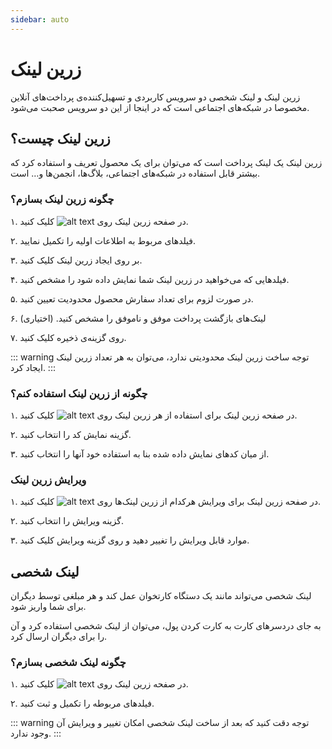 ```yaml
---
sidebar: auto
---
```


# زرین لینک

زرین لینک و لینک شخصی دو سرویس کاربردی و تسهیل‌کننده‌ی پرداخت‌های آنلاین مخصوصا در شبکه‌های اجتماعی است که در اینجا از این دو سرویس صحبت می‌شود.

## زرین لینک چیست؟

زرین لینک یک لینک پرداخت است که می‌توان برای یک محصول تعریف و استفاده کرد که بیشتر قابل استفاده در شبکه‌های اجتماعی، بلاگ‌ها، انجمن‌ها و… است.

### چگونه زرین لینک بسازم؟

۱. در صفحه زرین لینک روی ![alt text](/easypay/01.png) کلیک کنید.

۲. فیلدهای مربوط به اطلاعات اولیه را تکمیل نمایید.

۳. بر روی ایجاد زرین لینک کلیک کنید.

۴. فیلدهایی که می‌خواهید در زرین لینک شما نمایش داده شود را مشخص کنید.

۵. در صورت لزوم برای تعداد سفارش محصول محدودیت تعیین کنید.

۶. لینک‌های بازگشت پرداخت موفق و ناموفق را مشخص کنید. (اختیاری)

۷. روی گزینه‌ی ذخیره کلیک کنید.

::: warning توجه
ساخت زرین لینک محدودیتی ندارد، می‌توان به هر تعداد زرین لینک ایجاد کرد.
:::

### چگونه از زرین لینک استفاده کنم؟

۱. در صفحه زرین لینک برای استفاده از هر زرین لینک روی ![alt text](/easypay/03.png) کلیک کنید.

۲. گزینه نمایش کد را انتخاب کنید.

۳. از میان کدهای نمایش داده شده بنا به استفاده خود آنها را انتخاب کنید.

### ویرایش زرین لینک

۱. در صفحه زرین لینک برای ویرایش هرکدام از زرین لینک‌ها روی ![alt text](/easypay/03.png) کلیک کنید.

۲. گزینه ویرایش را انتخاب کنید.

۳. موارد قابل ویرایش را تغییر دهید و روی گزینه ویرایش کلیک کنید.

## لینک شخصی

لینک شخصی می‌تواند مانند یک دستگاه کارتخوان عمل کند و هر مبلغی توسط دیگران برای شما واریز شود.

به جای دردسرهای کارت به کارت کردن پول، می‌توان از لینک شخصی استفاده کرد و آن را برای دیگران ارسال کرد.

### چگونه لینک شخصی بسازم؟

۱. در صفحه زرین لینک روی ![alt text](/easypay/02.png) کلیک کنید.

۲. فیلدهای مربوطه را تکمیل و ثبت کنید.

::: warning توجه
دقت کنید که بعد از ساخت لینک شخصی امکان تغییر و ویرایش آن وجود ندارد.
:::

